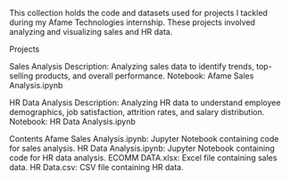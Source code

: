This collection holds the code and datasets used for projects I tackled during my Afame Technologies internship. These projects involved analyzing and visualizing sales and HR data.

Projects

Sales Analysis Description: Analyzing sales data to identify trends, top-selling products, and overall performance. Notebook: Afame Sales Analysis.ipynb

HR Data Analysis Description: Analyzing HR data to understand employee demographics, job satisfaction, attrition rates, and salary distribution. Notebook: HR Data Analysis.ipynb

Contents Afame Sales Analysis.ipynb: Jupyter Notebook containing code for sales analysis. HR Data Analysis.ipynb: Jupyter Notebook containing code for HR data analysis. ECOMM DATA.xlsx: Excel file containing sales data. HR Data.csv: CSV file containing HR data.
